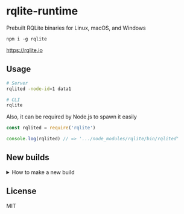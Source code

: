 # rqlite-runtime

Prebuilt RQLite binaries for Linux, macOS, and Windows

```
npm i -g rqlite
```

https://rqlite.io

## Usage

```sh
# Server
rqlited -node-id=1 data1

# CLI
rqlite
```

Also, it can be required by Node.js to spawn it easily

```js
const rqlited = require('rqlite')

console.log(rqlited) // => '.../node_modules/rqlite/bin/rqlited'
```

## New builds

<details>
<summary>How to make a new build</summary>
<br>

Know your runtime:

```sh
node -e "console.log(process.platform + '-' + process.arch)"
# E.g. "linux-x64"
```

Create a folder with your runtime name like `npm/linux-x64`, and adjust the package file.

Finally, copy the compiled binaries into `npm/linux-x64/bin/...`.
</details>

## License

MIT
